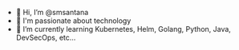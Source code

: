 - 👋 Hi, I’m @smsantana
- 👀 I'm passionate about technology
- 🌱 I’m currently learning Kubernetes, Helm, Golang, Python, Java, DevSecOps, etc...

<!---
smsantana/smsantana is a ✨ special ✨ repository because its `README.md` (this file) appears on your GitHub profile.
You can click the Preview link to take a look at your changes.
--->
